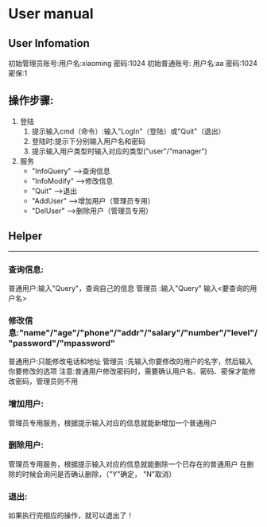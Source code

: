 User manual
===========

## User Infomation
初始管理员账号:用户名:xiaoming 密码:1024 
初始普通账号:  用户名:aa       密码:1024   密保:1


## 操作步骤:
1. 登陆
	1. 提示输入cmd（命令）:输入"LogIn"（登陆）或"Quit"（退出）
	2. 登陆时:提示下分别输入用户名和密码
	3. 提示输入用户类型时输入对应的类型("user"/"manager")
2. 服务
    * "InfoQuery"   -->查询信息
    * "InfoModify"  -->修改信息
    * "Quit"        -->退出
    * "AddUser"     -->增加用户（管理员专用）
    * "DelUser"     -->删除用户（管理员专用）

## Helper
- - - 
### 查询信息:
普通用户:输入"Query"，查询自己的信息
管理员  :输入"Query"
输入<要查询的用户名>
	
### 修改信息:"name"/"age"/"phone"/"addr"/"salary"/"number"/"level"/"password"/"mpassword"
普通用户:只能修改电话和地址
管理员  :先输入你要修改的用户的名字，然后输入你要修改的选项
注意:普通用户修改密码时，需要确认用户名、密码、密保才能修改密码，管理员则不用

### 增加用户:
管理员专用服务，根据提示输入对应的信息就能新增加一个普通用户

### 删除用户:
管理员专用服务，根据提示输入对应的信息就能删除一个已存在的普通用户
在删除的时候会询问是否确认删除，（"Y"确定， "N"取消）
	
### 退出:
如果执行完相应的操作，就可以退出了！